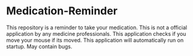 # Medication-Reminder
This repository is a reminder to take your medication. This is not a official application by any medicine professionals. This application checks if you move your mouse if its moved. This application will automatically run on startup.  May contain bugs.
